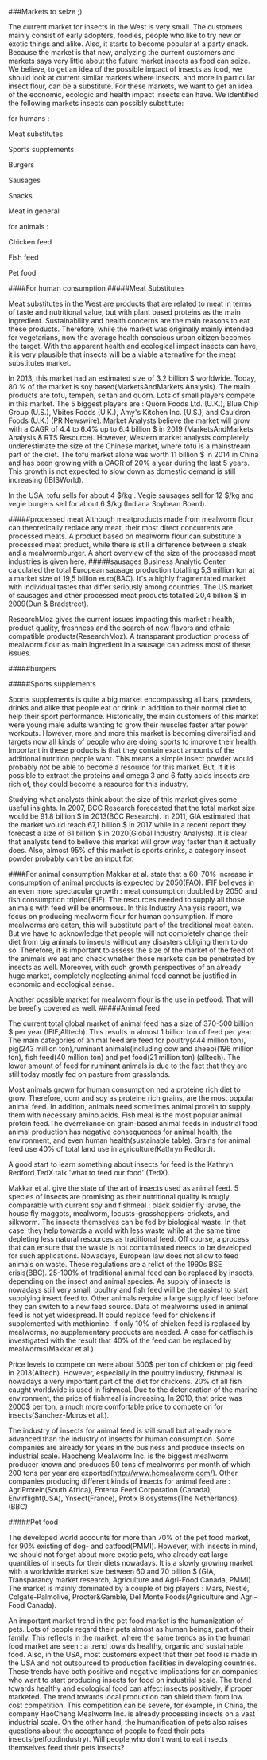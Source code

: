 ###Markets to seize ;)

The current market for insects in the West is very small. The customers mainly consist of early adopters, foodies, people who like to try new or exotic things and alike. Also, it starts to become popular at a party snack. Because the market is that new, analyzing the current customers and markets says very little about the future market insects as food can seize. We believe, to get an idea of the possible impact of insects as food, we should look at current similar markets where insects, and more in particular insect flour, can be a substitute. For these markets, we want to get an idea of the economic, ecologic and health impact insects can have. We identified the following markets insects can possibly substitute:

for humans :

Meat substitutes

Sports supplements

Burgers

Sausages

Snacks

Meat in general

for animals :

Chicken feed

Fish feed

Pet food

####For human consumption
#####Meat Substitutes

Meat substitutes in the West are products that are related to meat in terms of taste and nutritional value, but with plant based proteins as the main ingredient. Sustainability and health concerns are the main reasons to eat these products. Therefore, while the market was originally mainly intended for vegetarians, now the average health conscious urban citizen becomes the target. With the apparent health and ecological impact insects can have, it is very plausible that insects will be a viable alternative for the meat substitutes market.

In 2013, this market had an estimated size of 3.2 billion $ worldwide. Today, 80 % of the market is soy based(MarketsAndMarkets Analysis). The main products are tofu, tempeh, seitan and quorn. Lots of small players compete in this market. The 5 biggest players are : Quorn Foods Ltd. (U.K.), Blue Chip Group (U.S.), Vbites Foods (U.K.), Amy's Kitchen Inc. (U.S.), and Cauldron Foods (U.K.) (PR Newswire). Market Analysts believe the market will grow with a CAGR of 4.4 to 6.4% up to 6.4 billion $ in 2019 (MarketsAndMarkets Analysis & RTS Resource). However, Western market analysts completely underestimate the size of the Chinese market, where tofu is a mainstream part of the diet. The tofu market alone was worth 11 billion $ in 2014 in China and has been growing with a CAGR of 20% a year during the last 5 years. This growth is not expected to slow down as domestic demand is still increasing (IBISWorld).

In the USA, tofu sells for about 4 $/kg . Vegie sausages sell for 12 $/kg and vegie burgers sell for about 6 $/kg (Indiana Soybean Board).

#####processed meat
Although meatproducts made from mealworm flour can theoretically replace any meat, their most direct concurrents are processed meats. A product based on mealworm flour can substitute a processed meat product, while there is still a difference between a steak and a mealwormburger. A short overview of the size of the processed meat industries is given here.
#####sausages
Business Analytic Center calculated the total European sausage production totalling 5,3 million ton at a market size of 19,5 billion euro(BAC). It's a highly fragmentated market with individual tastes that differ seriously among countries.
The US market of sausages and other processed meat products totalled 20,4 billion $ in 2009(Dun & Bradstreet).

ResearchMoz gives the current issues impacting this market : health, product quality, freshness and the search of new flavors and ethnic compatible products(ResearchMoz). A transparant production process of mealworm flour as main ingredient in a sausage can adress most of these issues.

#####burgers





#####Sports supplements

Sports supplements is quite a big market encompassing all bars, powders, drinks and alike that people eat or drink in addition to their normal diet to help their sport performance. Historically, the main customers of this market were young male adults wanting to grow their muscles faster after power workouts. However, more and more this market is becoming diversified and targets now all kinds of people who are doing sports to improve their health. Important in these products is that they contain exact amounts of  the additional nutrition people want. This means a simple insect powder would probably not be able to become a resource for this market. But, if it is possible to extract the proteins and omega 3 and 6 fatty acids insects are rich of, they could become a resource for this industry.

Studying what analysts think about the size of this market gives some useful insights. In 2007, BCC Research forecasted that the total market size would be 91.8 billion $ in 2013(BCC Research). In 2011, GIA estimated that the market would reach 67,1 billion $ in 2017 while in a recent report they forecast a size of 61 billion $ in 2020(Global Industry Analysts). It is clear that analysts tend to believe this market will grow way faster than it actually does. Also, almost 95% of this market is sports drinks, a category insect powder probably can't be an input for.

####For animal consumption
Makkar et al. state that a 60–70% increase in consumption of animal products is expected by 2050(FAO). IFIF believes in an even more spectacular growth : meat consumption doubled by 2050 and fish consumption tripled(IFIF). The resources needed to supply all those animals with feed will be enormous.  In this Industry Analysis report, we focus on producing mealworm flour for human consumption. If more mealworms are eaten, this will substitute part of the traditional meat eaten. But we have to acknowledge that people will not completely change their diet from big animals to insects without any disasters obliging them to do so. Therefore, it is important to assess the size of the market of the feed of the animals we eat and check whether those markets can be penetrated by insects as well.  Moreover, with such growth perspectives of an already huge market, completely neglecting animal feed cannot be justified in economic and ecological sense.

Another possible market for mealworm flour is the use in petfood. That will be breefly covered as well.
#####Animal feed

The current total global market of animal feed has a size of 370-500 billion $ per year (IFIF,Alltech). This results in almost 1 billion ton of feed per year. The main categories of animal feed are feed for poultry(444 million ton), pig(243 million ton),ruminant animals(including cow and sheep)(196 million ton), fish feed(40 million ton) and pet food(21 million ton) (alltech). The lower amount of feed for ruminant animals is due to the fact that they are still today mostly fed on pasture from grasslands.

Most animals grown for human consumption ned a proteine rich diet to grow. Therefore, corn and soy as proteine rich grains, are the most popular animal feed. In addition, animals need sometimes animal protein to supply them with necessary amino acids. Fish meal is the most popular animal protein feed.The overreliance on grain-based animal feeds in industrial food animal production has negative consequences for animal health, the environment, and even human health(sustainable table). Grains for animal feed use 40% of total land use in agriculture(Kathryn Redford).

A good start to learn something about insects for feed is the Kathryn Redford TedX talk 'what to feed our food' (TedX).

Makkar et al. give the state of the art of insects used as animal feed. 5 species of insects are promising as their nutritional quality is rougly comparable with current soy and fishmeal : black soldier fly larvae, the house fly maggots,
mealworm, locusts–grasshoppers–crickets, and silkworm. The insects themselves can be fed by biological waste. In that case, they help towards a world with less waste while at the same time depleting less natural resources as traditional feed. Off course, a process that can ensure that the waste is not contaminated needs to be developed for such applications. Nowadays, European law does not allow to feed animals on waste. These regulations are a relict of the 1990s BSE crisis(BBC). 25-100% of traditional animal feed can be replaced by insects, depending on the insect and animal species. As supply of insects is nowadays still very small, poultry and fish feed will be the easiest to start supplying insect feed to. Other animals require a large supply of feed before they can switch to a new feed source.
Data of mealworms used in animal feed is not yet widespread. It could replace feed for chickens if supplemented with methionine. If only 10% of chicken feed is replaced by mealworms, no supplementary products are needed. A case for catfisch is investigated with the result that 40% of the feed can be replaced by mealworms(Makkar et al.).

Price levels to compete on were about 500$ per ton of chicken or pig feed in 2013(Alltech). However, especially in the poultry industry, fishmeal is nowadays a very important part of the diet for chickens. 20% of all fish caught worldwide is used in fishmeal. Due to the deterioration of the marine environment, the price of fishmeal is increasing. In 2010, that price was 2000$ per ton, a much more comfortable price to compete on for insects(Sánchez-Muros et al.).

The industry of insects for animal feed is still small but already more advanced than the industry of insects for human consumption. Some companies are already for years in the business and produce insects on industrial scale. Haocheng Mealworm Inc. is the biggest mealworm producer known and produces 50 tons of mealworms per month of which 200 tons per year are exported(http://www.hcmealworm.com/). Other companies producing different kinds of insects for animal feed are  : AgriProtein(South Africa), Enterra Feed Corporation (Canada), Envirflight(USA), Ynsect(France), Protix Biosystems(The Netherlands). (BBC)


#####Pet food

The developed world accounts for more than 70% of the pet food market, for 90% existing of dog- and catfood(PMMI). However, with insects in mind, we should not forget about more exotic pets, who already eat large quantities of insects for their diets nowadays. It is a slowly growing market with a worldwide market size between 60 and 70 billion $ (GIA, Transparancy market research, Agriculture and Agri-Food Canada, PMMI).
The market is mainly dominated by a couple of big players : Mars, Nestlé, Colgate-Palmolive, Procter&Gamble, Del Monte Foods(Agriculture and Agri-Food Canada).

An important market trend in the pet food market is the humanization of pets. Lots of people regard their pets almost as human beings, part of their family. This reflects in the market, where the same trends as in the human food market are seen : a trend towards healthy, organic and sustainable food. Also, in the USA, most customers expect that their pet food is made in the USA and not outsourced to production facilities in developing countries. These trends have both positive and negative implications for an companies who want to start producing insects for food on industrial scale. The trend towards healthy and ecological food can affect insects positively, if proper marketed. The trend towards local production can shield them from low cost competition. This competition can be severe, for example, in China, the company HaoCheng Mealworm Inc. is already processing insects on a vast industrial scale. On the other hand, the humanification of pets also raises questions about the acceptance of people to feed their pets insects(petfoodindustry). Will people who don't want to eat insects themselves feed their pets insects?
